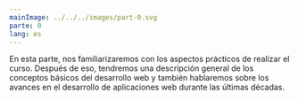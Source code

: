 ```yaml
---
mainImage: ../../../images/part-0.svg
parte: 0
lang: es
---
```


<div class = "intro">

En esta parte, nos familiarizaremos con los aspectos prácticos de realizar el curso. Después de eso, tendremos una descripción general de los conceptos básicos del desarrollo web y también hablaremos sobre los avances en el desarrollo de aplicaciones web durante las últimas décadas.

</div>